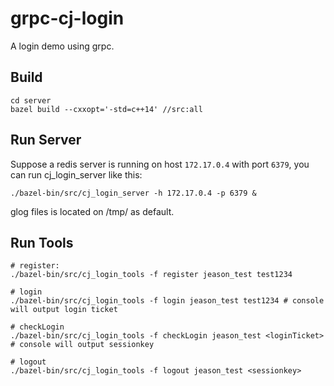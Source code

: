 # grpc-cj-login
A login demo using grpc.


## Build

~~~
cd server
bazel build --cxxopt='-std=c++14' //src:all
~~~

## Run Server
Suppose a redis server is running on host <code>172.17.0.4</code> with port <code>6379</code>, you can run cj_login_server like this:

~~~
./bazel-bin/src/cj_login_server -h 172.17.0.4 -p 6379 &
~~~

glog files is located on /tmp/ as default.

## Run Tools

~~~
# register:
./bazel-bin/src/cj_login_tools -f register jeason_test test1234

# login
./bazel-bin/src/cj_login_tools -f login jeason_test test1234 # console will output login ticket

# checkLogin
./bazel-bin/src/cj_login_tools -f checkLogin jeason_test <loginTicket> # console will output sessionkey

# logout
./bazel-bin/src/cj_login_tools -f logout jeason_test <sessionkey> 
~~~

